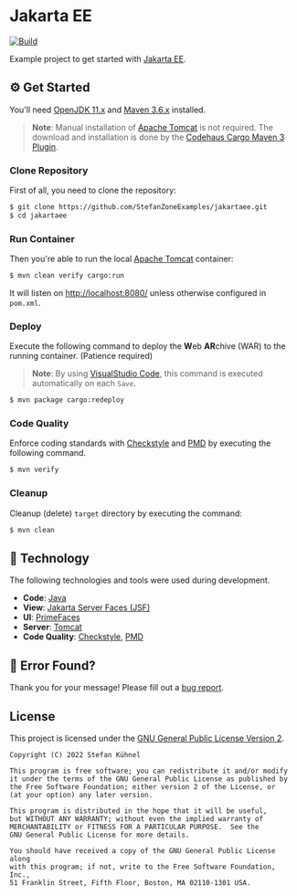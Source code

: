 # Jakarta EE

[![Build](../../actions/workflows/build.yml/badge.svg)](../../actions/workflows/build.yml)

Example project to get started with [Jakarta EE](https://jakarta.ee).

## ⚙️ Get Started

You'll need [OpenJDK 11.x](https://www.oracle.com/java/technologies/javase/jdk11-archive-downloads.html) and [Maven 3.6.x](https://maven.apache.org) installed.

> **Note**: Manual installation of [Apache Tomcat](https://tomcat.apache.org) is not required. The download and installation is done by the [Codehaus Cargo Maven 3 Plugin](https://codehaus-cargo.github.io/cargo/Maven+3+Plugin.html).

### Clone Repository

First of all, you need to clone the repository:

```bash
$ git clone https://github.com/StefanZoneExamples/jakartaee.git
$ cd jakartaee
```

### Run Container

Then you're able to run the local [Apache Tomcat](https://tomcat.apache.org) container:

```bash
$ mvn clean verify cargo:run
```

It will listen on [http://localhost:8080/](http://localhost:8080/) unless otherwise configured in `pom.xml`.

### Deploy

Execute the following command to deploy the **W**eb **AR**chive (WAR) to the running container. (Patience required)

> **Note**: By using [VisualStudio Code](https://code.visualstudio.com), this command is executed automatically on each `Save`.

```bash
$ mvn package cargo:redeploy
```

### Code Quality

Enforce coding standards with [Checkstyle](https://checkstyle.org) and [PMD](https://pmd.github.io) by executing the following command.

```bash
$ mvn verify
```

### Cleanup

Cleanup (delete) `target` directory by executing the command:

```bash
$ mvn clean
```

## 🔨 Technology

The following technologies and tools were used during development.

- **Code**: [Java](https://www.java.com)
- **View**: [Jakarta Server Faces (JSF)](https://jakarta.ee/specifications/faces/)
- **UI**: [PrimeFaces](https://primefaces.org)
- **Server**: [Tomcat](https://tomcat.apache.org)
- **Code Quality**: [Checkstyle](https://checkstyle.org), [PMD](https://pmd.github.io)

## 👷‍ Error Found?

Thank you for your message! Please fill out a [bug report](../../issues/new?assignees=&labels=&template=bug_report.yaml&title=).

## License

This project is licensed under the [GNU General Public License Version 2](https://www.gnu.org/licenses/old-licenses/gpl-2.0.txt).

```
Copyright (C) 2022 Stefan Kühnel

This program is free software; you can redistribute it and/or modify
it under the terms of the GNU General Public License as published by
the Free Software Foundation; either version 2 of the License, or
(at your option) any later version.

This program is distributed in the hope that it will be useful,
but WITHOUT ANY WARRANTY; without even the implied warranty of
MERCHANTABILITY or FITNESS FOR A PARTICULAR PURPOSE.  See the
GNU General Public License for more details.

You should have received a copy of the GNU General Public License along
with this program; if not, write to the Free Software Foundation, Inc.,
51 Franklin Street, Fifth Floor, Boston, MA 02110-1301 USA.
```

